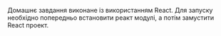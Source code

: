  Домашнє завдання виконане із використанням React. Для запуску необхідно попередньо встановити реакт модулі, а потім замустити React проект.

